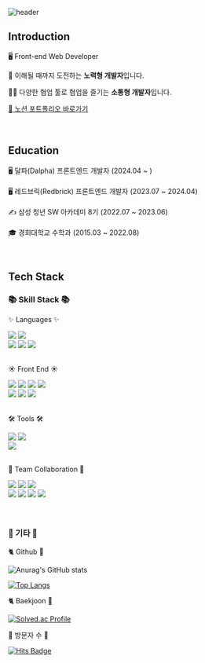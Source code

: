 ![header](https://capsule-render.vercel.app/api?type=slice&color=C6BBB7&height=180&text=Sihyun&fontSize=60&fontAlign=80&&fontAlignY=20&rotate=12&desc=Front%20End%20Developer&fontColor=ffffff&descAlign=80&descAlignY=40&stroke=c4b2ab&animation=blink)

## Introduction  <br/>
<p>🖥️ Front-end Web Developer</p>
<p>💯 이해될 때까지 도전하는 <strong>노력형 개발자</strong>입니다.</p>
<p>🙆‍♂️ 다양한 협업 툴로 협업을 즐기는 <strong>소통형 개발자</strong>입니다.</p>
<a href="https://fate-gargoyle-3e8.notion.site/a1c859c787b3422ebdf7f02be83a47c5?pvs=4">📑 노션 포트폴리오 바로가기</a> <br/>
<br/><br/>



## Education <br/>
🖥️ 달파(Dalpha) 프론트엔드 개발자 (2024.04 ~ ) <br/><br/>
🖥️ 레드브릭(Redbrick) 프론트엔드 개발자 (2023.07 ~ 2024.04) <br/><br/>
✍️ 삼성 청년 SW 아카데미 8기 (2022.07 ~ 2023.06) <br/><br/>
🎓 경희대학교 수학과 (2015.03 ~ 2022.08) <br/>
<br/><br/>

## Tech Stack
<div align=left>
	<h3>📚 Skill Stack 📚</h3>
	<p>✨ Languages ✨</p>
  <div>
    <img src="https://img.shields.io/badge/JavaScript-F7DF1E?style=flat&logo=JavaScript&logoColor=white" />
    <img src="https://img.shields.io/badge/TypeScript-3178C6?style=flat&logo=TypeScript&logoColor=white" />
    <br/>
    <img src="https://img.shields.io/badge/HTML5-E34F26?style=flat&logo=HTML5&logoColor=white" />
    <img src="https://img.shields.io/badge/CSS3-1572B6?style=flat&logo=CSS3&logoColor=white" />
    <img src="https://img.shields.io/badge/Python-3776AB?style=flat&logo=Python&logoColor=white" />
  </div>
  <br>
  
  <p>☀️ Front End ☀️</p>
  <div>
    <img src="https://img.shields.io/badge/React-61DAFB?style=flat&logo=React&logoColor=white" />
    <img src="https://img.shields.io/badge/Redux-764ABC?style=flat&logo=Redux&logoColor=white" />
    <img src="https://img.shields.io/badge/Vue.js-4FC08D?style=flat&logo=Vue.js&logoColor=white" />
    <img src="https://img.shields.io/badge/Axios-5A29E4?style=flat&logo=Axios&logoColor=white" />
    <br/>
    <img src="https://img.shields.io/badge/Bootstrap-7952B3?style=flat&logo=Bootstrap&logoColor=white" />
    <img src="https://img.shields.io/badge/Sass-CC6699?style=flat&logo=Sass&logoColor=white" />
    <img src="https://img.shields.io/badge/styled%20components-DB7093?style=flat&logo=styled-components&logoColor=white" />
  </div>
  <br>

  <p>🛠 Tools 🛠</p>
  <div>    
    <img src="https://img.shields.io/badge/Visual%20Studio%20Code-007ACC?style=flat&logo=VisualStudioCode&logoColor=white" />
    <img src="https://img.shields.io/badge/PyCharm-000000?style=flat&logo=PyCharm&logoColor=white" />
    <br/>
    <img src="https://img.shields.io/badge/Figma-F24E1E?style=flat&logo=Figma&logoColor=white" />
  </div>
  <br/>

  
  <p>🤝 Team Collaboration 🤝</p>
  <div>
    <img src="https://img.shields.io/badge/Git-F05032?style=flat&logo=Git&logoColor=white" />
    <img src="https://img.shields.io/badge/GitHub-181717?style=flat&logo=GitHub&logoColor=white" />
    <img src="https://img.shields.io/badge/GitLab-FC6D26?style=flat&logo=GitLab&logoColor=white" />
    <br/>
    <img src="https://img.shields.io/badge/Mattermost-0058CC?style=flat&logo=Mattermost&logoColor=white" />
    <img src="https://img.shields.io/badge/Jira-0052CC?style=flat&logo=Jira&logoColor=white" />
    <img src="https://img.shields.io/badge/Slack-4A154B?style=flat&logo=Slack&logoColor=white" />
    <img src="https://img.shields.io/badge/Notion-000000?style=flat&logo=Notion&logoColor=white" />
  </div>
</div>
</br>

<br/>
<div align=left>
  <h3>🐾 기타 🐾</h3>
  <p>🐈 Github 🦑</p>
  
  ![Anurag's GitHub stats](https://github-readme-stats.vercel.app/api?username=shpark0913&show_icons=true)

  [![Top Langs](https://github-readme-stats.vercel.app/api/top-langs/?username=shpark0913&layout=compact)](https://github.com/shpark0913/github-readme-stats)

  <p>🐈 Baekjoon 🦑</p>
  
  [![Solved.ac Profile](http://mazassumnida.wtf/api/v2/generate_badge?boj=shpark0913)](https://solved.ac/shpark0913/)
	

<p>🧡 방문자 수 🧡</p>
	
[![Hits Badge](https://hits.seeyoufarm.com/api/count/incr/badge.svg?url=https://github.com/shpark0913}&count_bg=%2379C83D&title_bg=%23555555&icon=&icon_color=%23E7E7E7&title=hits&edge_flat=false)](https://hits.seeyoufarm.com)


	
</div>



